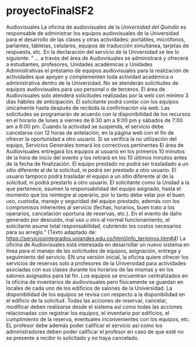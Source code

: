 # proyectoFinalSF2
Audiovisuales La oficina de audiovisuales de la *Universidad del Quindío* es responsable de administrar los equipos audiovisuales de la Universidad para el desarrollo de las clases y otras actividades: portátiles, micrófonos, parlantes, tabletas, celulares, equipos de traducción simultánea, tarjetas de respuesta, etc. En la declaración del servicio de la Universidad se lee lo siguiente: “ ... a través del área de Audiovisuales se administrará y ofrecerá a estudiantes, profesores, Unidades académicas y Unidades Administrativas el préstamo de equipos audiovisuales para la realización de actividades que apoyen y complementen toda actividad académica o administrativa dentro de la Universidad. No se atenderán solicitudes de equipos audiovisuales para uso personal o de terceros. El área de Audiovisuales solo atenderá solicitudes realizadas por la web con mínimo 3 días hábiles de anticipación. El solicitante podrá contar con los equipos únicamente hasta después de recibida la confirmación vía web. Las solicitudes se programarán de acuerdo con la disponibilidad de los recursos en el horario de lunes a viernes de 6:30 am a 9:00 pm y sábados de 7:00 am a 6:00 pm. Cuando la actividad se suspenda, el servicio debe cancelarse con 12 horas de antelación, en la página web con el fin de ofrecer la oportunidad a otro usuario. Si se verifica la no utilización del equipo, Servicios Generales tomará los correctivos pertinentes El área de Audiovisuales entregará los equipos al usuario en los primeros 10 minutos de la hora de inicio del evento y los retirará en los 10 últimos minutos antes de la fecha de finalización. El equipo prestado no podrá ser trasladado a un sitio diferente al de la solicitud, ni podrá ser prestado a otro usuario. El usuario tampoco podrá trasladar el equipo a un sitio diferente al de la solicitud, ni podrá prestarlo a otro usuario. El solicitante como la Unidad a la que pertenece, asumen la responsabilidad del equipo asignado, hasta el momento que los reintegre al operario, por lo tanto debe velar por el buen uso, custodia, manejo y seguridad del equipo prestado, además con los compromisos inherentes al servicio (fechas, horarios, buen trato a los operarios, cancelación oportuna de reservas, etc.). En el evento de daño generado por descuido, mal uso u otro al normal funcionamiento, el solicitante asume total responsabilidad, cubriendo los costos necesarios para su arreglo.” (Texto adaptado de: https://serviciosintegrados.uniandes.edu.co/html/info_terminos.htm#4) La oficina de Audiovisuales está interesada en desarrollar un nuevo sistema en línea para el manejo de las solicitudes de equipos, asignación, entrega y seguimiento del servicio. EN una versión inicial, la oficina quiere ofrecer los servicios de reservas solo a profesores de la Universidad para actividades asociadas con sus clases durante los horarios de las mismas y en los salones asignados para tal fin. Los equipos se encuentran centralizados en la oficina de inventarios de audiovisuales pero físicamente se guardan en locales de cada uno de los edificios de salones de la Universidad. La disponibilidad de los equipos se revisa con respecto a la disponibilidad en el edificio de la solicitud. Todas las acciones de reservar, cancelar, modificar deben realizarse desde el sistema así como todas las acciones relacionadas con registrar los equipos, el inventario por edificios, el cumplimiento de la reserva, eventuales inconvenientes con los equipos, etc. EL profesor debe además poder calificar el servicio así como los administradores deben poder calificar el profesor en caso de que esté no se presente a recibir lo solicitado y no haya cancelado.
